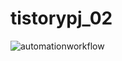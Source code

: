# tistorypj_02
![automationworkflow](https://user-images.githubusercontent.com/59551613/216805196-e30ba0bf-57fb-4583-b9fc-120884d563b2.png)

